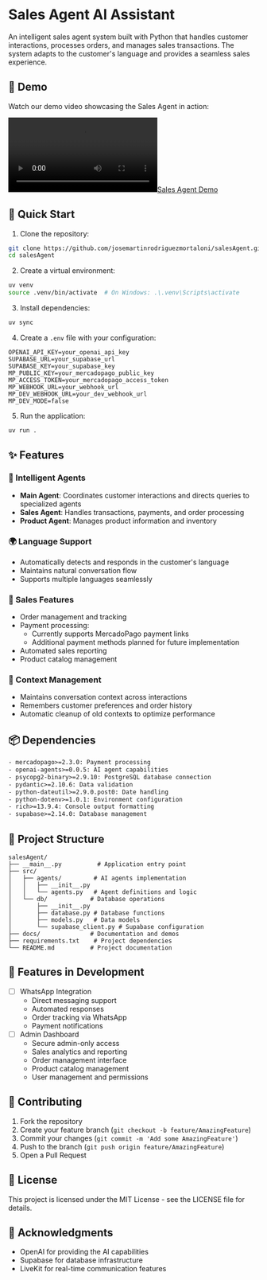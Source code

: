 # Sales Agent AI Assistant

An intelligent sales agent system built with Python that handles customer interactions, processes orders, and manages sales transactions. The system adapts to the customer's language and provides a seamless sales experience.

## 🎥 Demo

Watch our demo video showcasing the Sales Agent in action:

[![Sales Agent Demo](docs/demo.mp4)](docs/demo.mp4)

## 🚀 Quick Start

1. Clone the repository:

```bash
git clone https://github.com/josemartinrodriguezmortaloni/salesAgent.git
cd salesAgent
```

2. Create a virtual environment:

```bash
uv venv
source .venv/bin/activate  # On Windows: .\.venv\Scripts\activate

```

3. Install dependencies:

```bash
uv sync
```

4. Create a `.env` file with your configuration:

```env
OPENAI_API_KEY=your_openai_api_key
SUPABASE_URL=your_supabase_url
SUPABASE_KEY=your_supabase_key
MP_PUBLIC_KEY=your_mercadopago_public_key
MP_ACCESS_TOKEN=your_mercadopago_access_token
MP_WEBHOOK_URL=your_webhook_url
MP_DEV_WEBHOOK_URL=your_dev_webhook_url
MP_DEV_MODE=false
```

5. Run the application:

```bash
uv run .
```

## ✨ Features

### 🤖 Intelligent Agents

- **Main Agent**: Coordinates customer interactions and directs queries to specialized agents
- **Sales Agent**: Handles transactions, payments, and order processing
- **Product Agent**: Manages product information and inventory

### 🌍 Language Support

- Automatically detects and responds in the customer's language
- Maintains natural conversation flow
- Supports multiple languages seamlessly

### 💼 Sales Features

- Order management and tracking
- Payment processing:
  - Currently supports MercadoPago payment links
  - Additional payment methods planned for future implementation
- Automated sales reporting
- Product catalog management

### 🔄 Context Management

- Maintains conversation context across interactions
- Remembers customer preferences and order history
- Automatic cleanup of old contexts to optimize performance

## 📦 Dependencies

```txt
- mercadopago>=2.3.0: Payment processing
- openai-agents>=0.0.5: AI agent capabilities
- psycopg2-binary>=2.9.10: PostgreSQL database connection
- pydantic>=2.10.6: Data validation
- python-dateutil>=2.9.0.post0: Date handling
- python-dotenv>=1.0.1: Environment configuration
- rich>=13.9.4: Console output formatting
- supabase>=2.14.0: Database management
```

## 📁 Project Structure

```
salesAgent/
├── __main__.py          # Application entry point
├── src/
│   ├── agents/         # AI agents implementation
│   │   ├── __init__.py
│   │   └── agents.py   # Agent definitions and logic
│   └── db/            # Database operations
│       ├── __init__.py
│       ├── database.py # Database functions
│       ├── models.py   # Data models
│       └── supabase_client.py # Supabase configuration
├── docs/              # Documentation and demos
├── requirements.txt    # Project dependencies
└── README.md          # Project documentation
```

## 🚧 Features in Development

- [ ] WhatsApp Integration
  - Direct messaging support
  - Automated responses
  - Order tracking via WhatsApp
  - Payment notifications
- [ ] Admin Dashboard
  - Secure admin-only access
  - Sales analytics and reporting
  - Order management interface
  - Product catalog management
  - User management and permissions

## 🤝 Contributing

1. Fork the repository
2. Create your feature branch (`git checkout -b feature/AmazingFeature`)
3. Commit your changes (`git commit -m 'Add some AmazingFeature'`)
4. Push to the branch (`git push origin feature/AmazingFeature`)
5. Open a Pull Request

## 📄 License

This project is licensed under the MIT License - see the LICENSE file for details.

## 🙏 Acknowledgments

- OpenAI for providing the AI capabilities
- Supabase for database infrastructure
- LiveKit for real-time communication features
